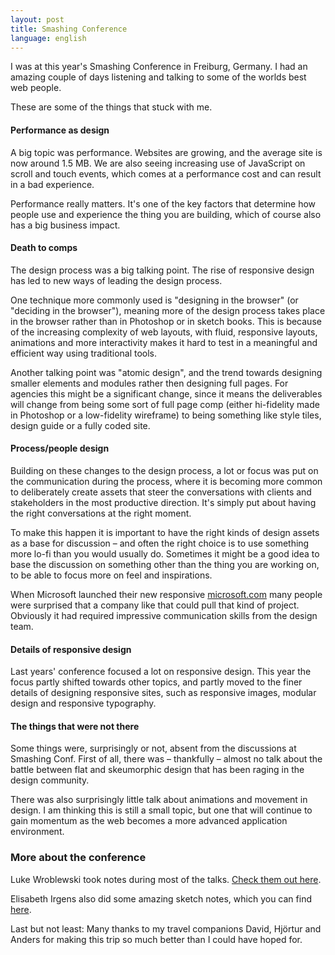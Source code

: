 ```yaml
---
layout: post
title: Smashing Conference
language: english
---
```


I was at this year's Smashing Conference in Freiburg, Germany. I had an amazing couple of days listening and talking to some of the worlds best web people. 

These are some of the things that stuck with me.

#### Performance as design
A big topic was performance. Websites are growing, and the average site is now around 1.5 MB. We are also seeing increasing use of JavaScript on scroll and touch events, which comes at a performance cost and can result in a bad experience. 

Performance really matters. It's one of the key factors that determine how people use and experience the thing you are building, which of course also has a big business impact.

#### Death to comps
The design process was a big talking point. The rise of responsive design has led to new ways of leading the design process. 

One technique more commonly used is "designing in the browser" (or "deciding in the browser"), meaning more of the design process takes place in the browser rather than in Photoshop or in sketch books. This is because of the increasing complexity of web layouts, with fluid, responsive layouts, animations and more interactivity makes it hard to test in a meaningful and efficient way using traditional tools. 

Another talking point was "atomic design", and the trend towards designing smaller elements and modules rather then designing full pages. For agencies this might be a significant change, since it means the deliverables will change from being some sort of full page comp (either hi-fidelity made in Photoshop or a low-fidelity wireframe) to being something like style tiles, design guide or a fully coded site. 

#### Process/people design
Building on these changes to the design process, a lot or focus was put on the communication during the process, where it is becoming more common to deliberately create assets that steer the conversations with clients and stakeholders in the most productive direction. It's simply put about having the right conversations at the right moment. 

To make this happen it is important to have the right kinds of design assets as a base for discussion – and often the right choice is to use something more lo-fi than you would usually do. Sometimes it might be a good idea to base the discussion on something other than the thing you are working on, to be able to focus more on feel and inspirations.

When Microsoft launched their new responsive [microsoft.com](http://microsoft.com) many people were surprised that a company like that could pull that kind of project. Obviously it had required impressive communication skills from the design team.

#### Details of responsive design
Last years' conference focused a lot on responsive design. This year the focus partly shifted towards other topics, and partly moved to the finer details of designing responsive sites, such as responsive images, modular design and responsive typography.

#### The things that were not there
Some things were, surprisingly or not, absent from the discussions at Smashing Conf. First of all, there was – thankfully – almost no talk about the battle between flat and skeumorphic design that has been raging in the design community. 

There was also surprisingly little talk about animations and movement in design. I am thinking this is still a small topic, but one that will continue to gain momentum as the web becomes a more advanced application environment.

### More about the conference
Luke Wroblewski took notes during most of the talks. [Check them out here](https://kippt.com/eldh/smashing-conference-lukes-notes).

Elisabeth Irgens also did some amazing sketch notes, which you can find [here](https://kippt.com/eldh/smashing-conference-sketchnotes).

Last but not least: Many thanks to my travel companions David, Hjörtur and Anders for making this trip so much better than I could have hoped for.

